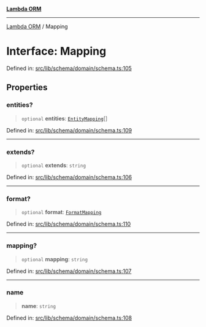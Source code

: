 [**Lambda ORM**](../README.md)

***

[Lambda ORM](../README.md) / Mapping

# Interface: Mapping

Defined in: [src/lib/schema/domain/schema.ts:105](https://github.com/lambda-orm/lambdaorm-base/blob/54d568062b637a6aed5442a048b140146d1f573b/src/lib/schema/domain/schema.ts#L105)

## Properties

### entities?

> `optional` **entities**: [`EntityMapping`](EntityMapping.md)[]

Defined in: [src/lib/schema/domain/schema.ts:109](https://github.com/lambda-orm/lambdaorm-base/blob/54d568062b637a6aed5442a048b140146d1f573b/src/lib/schema/domain/schema.ts#L109)

***

### extends?

> `optional` **extends**: `string`

Defined in: [src/lib/schema/domain/schema.ts:106](https://github.com/lambda-orm/lambdaorm-base/blob/54d568062b637a6aed5442a048b140146d1f573b/src/lib/schema/domain/schema.ts#L106)

***

### format?

> `optional` **format**: [`FormatMapping`](FormatMapping.md)

Defined in: [src/lib/schema/domain/schema.ts:110](https://github.com/lambda-orm/lambdaorm-base/blob/54d568062b637a6aed5442a048b140146d1f573b/src/lib/schema/domain/schema.ts#L110)

***

### mapping?

> `optional` **mapping**: `string`

Defined in: [src/lib/schema/domain/schema.ts:107](https://github.com/lambda-orm/lambdaorm-base/blob/54d568062b637a6aed5442a048b140146d1f573b/src/lib/schema/domain/schema.ts#L107)

***

### name

> **name**: `string`

Defined in: [src/lib/schema/domain/schema.ts:108](https://github.com/lambda-orm/lambdaorm-base/blob/54d568062b637a6aed5442a048b140146d1f573b/src/lib/schema/domain/schema.ts#L108)
